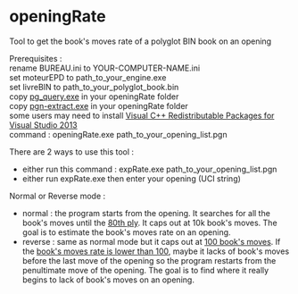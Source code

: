 # openingRate
Tool to get the book's moves rate of a polyglot BIN book on an opening<p>

Prerequisites :<br>
rename BUREAU.ini to YOUR-COMPUTER-NAME.ini<br>
set moteurEPD to path_to_your_engine.exe<br>
set livreBIN to path_to_your_polyglot_book.bin<br>
copy [pg_query.exe](https://github.com/chris13300/openingRate/blob/main/openingRate/bin/Debug/pg_query.exe) in your openingRate folder<br>
copy [pgn-extract.exe](https://github.com/chris13300/openingRate/blob/main/openingRate/bin/Debug/pgn-extract.exe) in your openingRate folder<br>
some users may need to install [Visual C++ Redistributable Packages for Visual Studio 2013](https://www.microsoft.com/en-us/download/details.aspx?id=40784)<br>
command : openingRate.exe path_to_your_opening_list.pgn<p>

There are 2 ways to use this tool :<br>
- either run this command : expRate.exe path_to_your_opening_list.pgn<br>
- either run expRate.exe then enter your opening (UCI string)<p>

Normal or Reverse mode :<br>
- normal : the program starts from the opening. It searches for all the book's moves until the [80th ply](https://github.com/chris13300/openingRate/blob/main/openingRate/modMain.vb#L256). It caps out at 10k book's moves. The goal is to estimate the book's moves rate on an opening.<br>
- reverse : same as normal mode but it caps out at [100 book's moves](https://github.com/chris13300/openingRate/blob/main/openingRate/modMain.vb#L325). If the [book's moves rate is lower than 100](https://github.com/chris13300/openingRate/blob/main/openingRate/modMain.vb#L338), maybe it lacks of book's moves before the last move of the opening so the program restarts from the penultimate move of the opening. The goal is to find where it really begins to lack of book's moves on an opening.<br>
